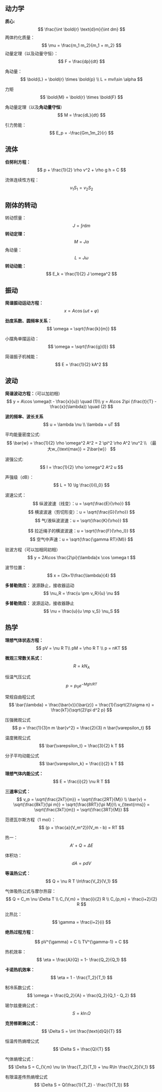 ## 动力学
**质心:**
$$
    \frac{\int \bold{r} \text{d}m}{\int dm}
$$
两体约化质量：
$$
    \mu = \frac{m_1 m_2}{m_1 + m_2}
$$
动量定理（以及动量守恒）：
$$
    F = \frac{dp}{dt}
$$

角动量：
$$
    \bold{L} = \bold{r} \times \bold{p} \\
    L = mvl\sin \alpha
$$

力矩
$$
    \bold{M} = \bold{r} \times \bold{F}
$$

角动量定理（以及**角动量守恒**）
$$
    M = \frac{dL}{dt}
$$

引力势能：
$$
    E_p = -\frac{Gm_1m_2}{r}
$$

## 流体
**伯努利方程：**
$$
    p + \frac{1}{2} \rho v^2 + \rho g h = C
$$

流体连续性方程：
$$
    v_1 S_1 = v_2 S_2
$$


## 刚体的转动

转动惯量：
$$
    J = \int r \text{d}m
$$
**转动定理：**
$$
    M = J\alpha
$$
角动量：
$$
    L = J\omega
$$
**转动动能：**
$$
    E_k = \frac{1}{2} J \omega^2
$$

## 振动
**简谐振动运动方程：**
$$
    x = A\cos(\omega t + \varphi)
$$

**劲度系数、圆频率关系：**
$$
    \omega = \sqrt{\frac{k}{m}}
$$

小摆角单摆运动：
$$
    \omega = \sqrt{\frac{g}{l}}
$$

简谐振子机械能：
$$
    E = \frac{1}{2} kA^2
$$

## 波动
**简谐波动方程：**（可以加初相）
$$
    y = A\cos \omega(t - \frac{x}{u}) \quad (1)\\
    y = A\cos 2\pi (\frac{t}{T} - \frac{x}{\lambda}) \quad (2)
$$

**波的频率、波长关系**
$$
    u = \lambda \nu \\
    \lambda = uT
$$

平均能量密度公式:
$$
\bar{w} = \frac{1}{2} \rho \omega^2 A^2 = 2 \pi^2 \rho A^2 \nu^2 \\
（最大w_{\text{max}} = 2\bar{w}）
$$

波强公式:
$$
I = \frac{1}{2} \rho \omega^2 A^2 u
$$

声强级（dB）：
$$
    L = 10 \lg \frac{I}{I_0}
$$

波速公式：
$$
    纵波波速（线变）：u = \sqrt{\frac{E}{\rho}}
$$
$$
    横波波速（剪切形变）：u = \sqrt{\frac{G}{\rho}}
$$
$$
    气/液纵波波速：u = \sqrt{\frac{K}{\rho}}
$$

$$
    拉近绳子的横波波速：u = \sqrt{\frac{F}{\rho_l}}
$$
$$
    空气中声速：u = \sqrt{\frac{\gamma RT}{M}}
$$

驻波方程（可以加相同初相）
$$
    y = 2A\cos \frac{2\pi}{\lambda}x \cos \omega t
$$

波节位置：
$$
    x = (2k+1)\frac{\lambda}{4}
$$

**多普勒效应：** 波源静止，接收器运动
$$
    \nu_R = \frac{u \pm v_R}{u} \nu
$$

**多普勒效应：** 波源运动，接收器静止
$$
    \nu = \frac{u}{u \mp v_S} \nu_S
$$

## 热学
**理想气体状态方程：**
$$
    pV = \nu R T\\
    pM = \rho R T \\
    p = nKT
$$

**微观三常数关系式：**
$$
    R = kN_A
$$

恒温气压公式
$$
    p = p_0 e^{-Mgh/RT}
$$

常规自由程公式
$$
    \bar{\lambda} = \frac{\bar{v}}{\bar{z}} =  \frac{1}{\sqrt{2}\sigma n} = 
    \frac{kT}{\sqrt{2}\pi d^2 p}
$$

压强微观公式
$$
    p = \frac{1}{3}n m \bar{v^2} = \frac{2}{3} n \bar{\varepsilon_t}
$$

温度微观公式
$$
     \bar{\varepsilon_t} = \frac{3}{2} k T
$$

分子平均动能公式
$$
\bar{\varepsilon_k} = \frac{i}{2} k T
$$

**理想气体内能公式：**
$$
    E = \frac{i}{2} \nu R T
$$

**三速率公式：**
$$
    v_p = \sqrt{\frac{2kT}{m}} = \sqrt{\frac{2RT}{M}} \\
    \bar{v} = \sqrt{\frac{8kT}{\pi m}} = \sqrt{\frac{8RT}{\pi M}}\\
    v_{\text{rms}} = \sqrt{\frac{3kT}{m}} = \sqrt{\frac{3RT}{M}}
$$

范德瓦尔斯方程（1 mol）：
$$
  (p + \frac{a}{V_m^2})(V_m - b) = RT
$$

热一：
$$
    A' + Q = \Delta E
$$

体积功：
$$
    dA = pdV
$$

**等温热公式：**
$$
    Q = \nu R T \ln\frac{V_2}{V_1}
$$

气体吸热公式与摩尔热容：
$$
    Q = C_m \nu \Delta T \\
    C_{V,m} = \frac{i}{2} R \\
    C_{p,m} = \frac{i+2}{2} R
$$

比热比：
$$
    \gamma = \frac{i+2}{i}
$$

**绝热过程方程：**

$$
    pV^{\gamma} = C \\
    TV^{\gamma-1} = C
$$

热机效率：
$$
    \eta = \frac{A}{Q} = 1- \frac{Q_2}{Q_1}
$$

**卡诺热机效率：**
$$
    \eta = 1 - \frac{T_2}{T_1}
$$

制冷系数公式：
$$
    \omega = \frac{Q_2}{A} = \frac{Q_2}{Q_1 - Q_2}
$$

玻尔兹曼熵公式：
$$
    S = k\ln \Omega
$$

**克劳修斯熵公式：**
$$
    \Delta S = \int \frac{\text{d}Q}{T}
$$

恒温传热熵增公式
$$
    \Delta S = \frac{Q}{T}
$$

气体熵增公式：
$$
    \Delta S = C_{V,m} \nu \ln \frac{T_2}{T_1} + \nu R\ln \frac{V_2}{V_1}
$$

有限温差传热熵增公式
$$
    \Delta S = Q(\frac{1}{T_2} - \frac{1}{T_1})
$$